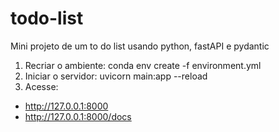 # todo-list
Mini projeto de um to do list usando python, fastAPI e pydantic

1. Recriar o ambiente: conda env create -f environment.yml
2. Iniciar o servidor: uvicorn main:app --reload
3. Acesse:
- http://127.0.0.1:8000
- http://127.0.0.1:8000/docs
